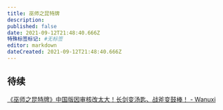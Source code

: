 ```yaml
---
title: 巫师之昆特牌
description: 
published: false
date: 2021-09-12T21:48:40.666Z
特殊标签标记: #无标签
editor: markdown
dateCreated: 2021-09-12T21:48:40.666Z
---
```


## 待续

[《巫师之昆特牌》中国版因审核改太大！长剑变汤匙、战斧变鼓棒！ - Wanuxi](https://web.archive.org/web/20210912053944/https://www.wanuxi.com/《巫师之昆特牌》中国版因审核改太大！长剑变汤/)
